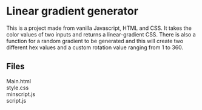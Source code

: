# Linear gradient generator
This is a project made from vanilla Javascript, HTML and CSS. It takes the color values of two inputs and returns a linear-gradient CSS. There is also a function for a 
random gradient to be generated and this will create two different hex values and a custom rotation value ranging from 1 to 360. <br>
## Files 
Main.html <br>
style.css <br>
minscript.js <br>
script.js
